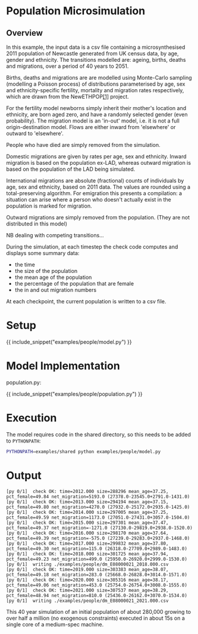 
# Population Microsimulation

## Overview

In this example, the input data is a csv file containing a microsynthesised 2011 population of Newcastle generated from UK census data, by age, gender and ethnicity. The transitions modelled are: ageing, births, deaths and migrations, over a period of 40 years to 2051.

Births, deaths and migrations are are modelled using Monte-Carlo sampling (modelling a Poisson process) of distributions parameterised by age, sex and ethnicity-specific fertility, mortality and migration rates respectively, which are drawn from the NewETHPOP[[1]](#references.md) project.

For the fertility model newborns simply inherit their mother's location and ethnicity, are born aged zero, and have a randomly selected gender (even probability). The migration model is an 'in-out' model, i.e. it is not a full origin-destination model. Flows are either inward from 'elsewhere' or outward to 'elsewhere'.

People who have died are simply removed from the simulation.

Domestic migrations are given by rates per age, sex and ethnicity. Inward migration is based on the population ex-LAD, whereas outward migration is based on the population of the LAD being simulated.

International migrations are absolute (fractional) counts of individuals by age, sex and ethnicity, based on 2011 data. The values are rounded using a total-preserving algorithm. For emigration this presents a compilation: a situation can arise where a person who doesn't actually exist in the population is marked for migration.

Outward migrations are simply removed from the population. (They are not distributed in this model)

NB dealing with competing transitions...

During the simulation, at each timestep the check code computes and displays some summary data:

- the time
- the size of the population
- the mean age of the population
- the percentage of the population that are female
- the in and out migration numbers

At each checkpoint, the current population is written to a csv file.

# Setup

{{ include_snippet("examples/people/model.py") }}

# Model Implementation

population.py:

{{ include_snippet("examples/people/population.py") }}

# Execution

The model requires code in the shared directory, so this needs to be added to `PYTHONPATH`:

```bash
PYTHONPATH=examples/shared python examples/people/model.py
```

# Output

```text
[py 0/1]  check OK: time=2012.000 size=288296 mean_age=37.25, pct_female=49.84 net_migration=5193.0 (27378.0-23545.0+2791.0-1431.0)
[py 0/1]  check OK: time=2013.000 size=294194 mean_age=37.15, pct_female=49.80 net_migration=4270.0 (27932.0-25172.0+2935.0-1425.0)
[py 0/1]  check OK: time=2014.000 size=297005 mean_age=37.25, pct_female=49.59 net_migration=1173.0 (27051.0-27431.0+3057.0-1504.0)
[py 0/1]  check OK: time=2015.000 size=297301 mean_age=37.47, pct_female=49.37 net_migration=-1271.0 (27130.0-29819.0+2938.0-1520.0)
[py 0/1]  check OK: time=2016.000 size=298170 mean_age=37.64, pct_female=49.39 net_migration=-575.0 (27239.0-29283.0+2937.0-1468.0)
[py 0/1]  check OK: time=2017.000 size=299832 mean_age=37.80, pct_female=49.30 net_migration=115.0 (26318.0-27709.0+2989.0-1483.0)
[py 0/1]  check OK: time=2018.000 size=301725 mean_age=37.94, pct_female=49.23 net_migration=499.0 (25950.0-26920.0+2999.0-1530.0)
[py 0/1]  writing ./examples/people/dm_E08000021_2018.000.csv
[py 0/1]  check OK: time=2019.000 size=303383 mean_age=38.07, pct_female=49.18 net_migration=283.0 (25668.0-26828.0+3014.0-1571.0)
[py 0/1]  check OK: time=2020.000 size=305316 mean_age=38.17, pct_female=49.06 net_migration=453.0 (25754.0-26754.0+3008.0-1555.0)
[py 0/1]  check OK: time=2021.000 size=307537 mean_age=38.29, pct_female=48.94 net_migration=810.0 (25436.0-26162.0+3070.0-1534.0)
[py 0/1]  writing ./examples/people/dm_E08000021_2021.000.csv
```

This 40 year simulation of an initial population of about 280,000 growing to over half a million (no exogenous constraints) executed in about 15s on a single core of a medium-spec machine.
